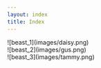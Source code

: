 ```yaml
---
layout: index
title: Index
---
```


<!-- *Hairy Nemisis* -->
<section id="beast_1">
  ![beast_1](images/daisy.png)
</section>  

<section id="beast_2">
  ![beast_2](images/gus.png)
</section>

<section id="beast_3">
  ![beast_3](images/tammy.png)
</section>

